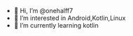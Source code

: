 - 👋 Hi, I’m @onehalff7
- 👀 I’m interested in Android,Kotlin,Linux
- 🌱 I’m currently learning kotlin


<!---
onehalff7/onehalff7 is a ✨ special ✨ repository because its `README.md` (this file) appears on your GitHub profile.
You can click the Preview link to take a look at your changes.
--->
